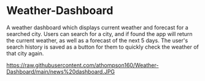 # Weather-Dashboard
A weather dashboard which displays current weather and forecast for a searched city. Users can search for a city, and if found the app will return the current weather, as well as a forecast of the next 5 days. The user's search history is saved as a button for them to quickly check the weather of that city again.

https://raw.githubusercontent.com/athompson160/Weather-Dashboard/main/news%20dashboard.JPG

